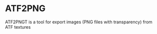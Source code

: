 ATF2PNG
=======

ATF2PNGT is a tool for export images (PNG files with transparency) from ATF textures
